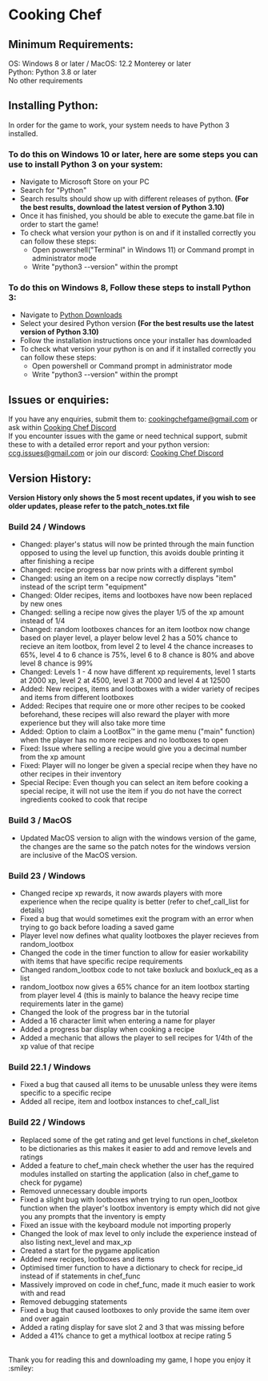 # Cooking Chef

## Minimum Requirements:
OS: Windows 8 or later / MacOS: 12.2 Monterey or later
</br>
Python: Python 3.8 or later 
</br>
No other requirements
</br>
## Installing Python:
In order for the game to work, your system needs to have Python 3 installed.
</br>
### To do this on Windows 10 or later, here are some steps you can use to install Python 3 on your system:
- Navigate to Microsoft Store on your PC
- Search for "Python"
- Search results should show up with different releases of python. <b>(For the best results, download the latest version of Python 3.10)</b>
- Once it has finished, you should be able to execute the game.bat file in order to start the game!
- To check what version your python is on and if it installed correctly you can follow these steps:
  - Open powershell("Terminal" in Windows 11) or Command prompt in administrator mode
  - Write "python3 --version" within the prompt
### To do this on Windows 8, Follow these steps to install Python 3:
- Navigate to [Python Downloads](https://www.python.org/downloads/windows/)
- Select your desired Python version <b>(For the best results use the latest version of Python 3.10)</b>
- Follow the installation instructions once your installer has downloaded
- To check what version your python is on and if it installed correctly you can follow these steps:
  - Open powershell or Command prompt in administrator mode
  - Write "python3 --version" within the prompt
## Issues or enquiries:
If you have any enquiries, submit them to: cookingchefgame@gmail.com or ask within [Cooking Chef Discord](https://discord.gg/CFQdynhFNd)
</br>
If you encounter issues with the game or need technical support, submit these to with a detailed error report and your python version: ccg.issues@gmail.com or join our discord: [Cooking Chef Discord](https://discord.gg/CFQdynhFNd)
</br>
## Version History:
<b>Version History only shows the 5 most recent updates, if you wish to see older updates, please refer to the patch_notes.txt file</b>
### Build 24 / Windows
- Changed: player's status will now be printed through the main function opposed to using the level up function, this avoids double printing it after finishing a recipe
- Changed: recipe progress bar now prints with a different symbol
- Changed: using an item on a recipe now correctly displays "item" instead of the script term "equipment"
- Changed: Older recipes, items and lootboxes have now been replaced by new ones
- Changed: selling a recipe now gives the player 1/5 of the xp amount instead of 1/4
- Changed: random lootboxes chances for an item lootbox now change based on player level, a player below level 2 has a 50% chance to recieve an item lootbox, from level 2 to level 4 the chance increases to 65%, level 4 to 6 chance is 75%, level 6 to 8 chance is 80% and above level 8 chance is 99%
- Changed: Levels 1 - 4 now have different xp requirements, level 1 starts at 2000 xp, level 2 at 4500, level 3 at 7000 and level 4 at 12500
- Added: New recipes, items and lootboxes with a wider variety of recipes and items from different lootboxes
- Added: Recipes that require one or more other recipes to be cooked beforehand, these recipes will also reward the player with more experience but they will also take more time
- Added: Option to claim a LootBox™ in the game menu ("main" function) when the player has no more recipes and no lootboxes to open
- Fixed: Issue where selling a recipe would give you a decimal number from the xp amount
- Fixed: Player will no longer be given a special recipe when they have no other recipes in their inventory
- Special Recipe: Even though you can select an item before cooking a special recipe, it will not use the item if you do not have the correct ingredients cooked to cook that recipe
### Build 3 / MacOS
- Updated MacOS version to align with the windows version of the game, the changes are the same so the patch notes for the windows version are inclusive of the MacOS version.
### Build 23 / Windows
- Changed recipe xp rewards, it now awards players with more experience when the recipe quality is better (refer to chef_call_list for details)
- Fixed a bug that would sometimes exit the program with an error when trying to go back before loading a saved game
- Player level now defines what quality lootboxes the player recieves from random_lootbox
- Changed the code in the timer function to allow for easier workability with items that have specific recipe requirements
- Changed random_lootbox code to not take boxluck and boxluck_eq as a list
- random_lootbox now gives a 65% chance for an item lootbox starting from player level 4 (this is mainly to balance the heavy recipe time requirements later in the game)
- Changed the look of the progress bar in the tutorial
- Added a 16 character limit when entering a name for player
- Added a progress bar display when cooking a recipe
- Added a mechanic that allows the player to sell recipes for 1/4th of the xp value of that recipe
### Build 22.1 / Windows
- Fixed a bug that caused all items to be unusable unless they were items specific to a specific recipe
- Added all recipe, item and lootbox instances to chef_call_list
### Build 22 / Windows
- Replaced some of the get rating and get level functions in chef_skeleton to be dictionaries as this makes it easier to add and remove levels and ratings 
- Added a feature to chef_main check whether the user has the required modules installed on starting the application (also in chef_game to check for pygame) 
- Removed unnecessary double imports
- Fixed a slight bug with lootboxes when trying to run open_lootbox function when the player's lootbox inventory is empty which did not give you any prompts that the inventory is empty
- Fixed an issue with the keyboard module not importing properly
- Changed the look of max level to only include the experience instead of also listing next_level and max_xp
- Created a start for the pygame application
- Added new recipes, lootboxes and items
- Optimised timer function to have a dictionary to check for recipe_id instead of if statements in chef_func
- Massively improved on code in chef_func, made it much easier to work with and read
- Removed debugging statements
- Fixed a bug that caused lootboxes to only provide the same item over and over again
- Added a rating display for save slot 2 and 3 that was missing before
- Added a 41% chance to get a mythical lootbox at recipe rating 5
</br>
Thank you for reading this and downloading my game, I hope you enjoy it :smiley:
